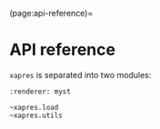 (page:api-reference)=
# API reference

`xapres` is separated into two modules: 

```{autodoc2-summary}
:renderer: myst

~xapres.load
~xapres.utils
```


```{include} ../apidocs/xapres/xapres.load.md

```


```{include} ../apidocs/xapres/xapres.utils.md

```

